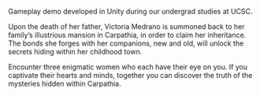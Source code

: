Gameplay demo developed in Unity during our undergrad studies at UCSC. 

Upon the death of her father, Victoria Medrano is summoned back to her family’s illustrious mansion in Carpathia, in order to claim her inheritance. The bonds she forges with her companions, new and old, will unlock the secrets hiding within her childhood town.

Encounter three enigmatic women who each have their eye on you.
If you captivate their hearts and minds, together you can discover the truth of the mysteries hidden within Carpathia.
